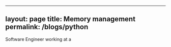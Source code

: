 
---
layout: page
title: Memory management
permalink: /blogs/python
---

Software Engineer working at a 



